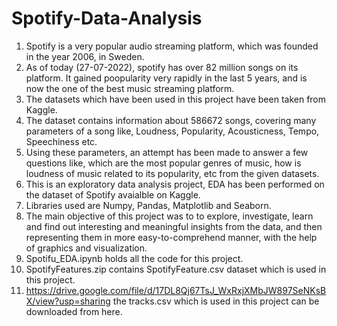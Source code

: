 # Spotify-Data-Analysis
1. Spotify is a very popular audio streaming platform, which was founded in the year 2006, in Sweden.
2. As of today (27-07-2022), spotify has over 82 million songs on its platform. It gained poopularity very rapidly in the last 5 years, and is now the one of the best music streaming platform.
3. The datasets which have been used in this project have been taken from Kaggle.
4. The dataset contains information about 586672 songs, covering many parameters of a song like, Loudness, Popularity, Acousticness, Tempo, Speechiness etc.
5. Using these parameters, an attempt has been made to answer a few questions like, which are the most popular genres of music, how is loudness of music related to its popularity, etc from the given datasets.
6. This is an exploratory data analysis project, EDA has been performed on the dataset of Spotify avaialble on Kaggle.
7. Libraries used are Numpy, Pandas, Matplotlib and Seaborn.
8. The main objective of this project was to to explore, investigate, learn and find out interesting and meaningful insights from the data, and then representing them in more easy-to-comprehend manner, with the help of graphics and visualization.
9. Spotifu_EDA.ipynb holds all the code for this project.
10. SpotifyFeatures.zip contains SpotifyFeature.csv dataset which is used in this project.
11. https://drive.google.com/file/d/17DL8Qj67TsJ_WxRxjXMbJW897SeNKsBX/view?usp=sharing the tracks.csv which is used in this project can be downloaded from here.

